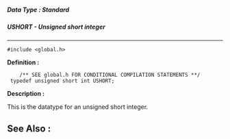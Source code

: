 ##### Data Type : Standard
##### USHORT - Unsigned short integer
---
```
#include <global.h>
```

**Definition :**
```
	/** SEE global.h FOR CONDITIONAL COMPILATION STATEMENTS **/
 typedef unsigned short int USHORT;
```

**Description :**

This is the datatype for an unsigned short integer.


**See Also :**
---
